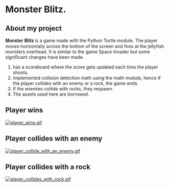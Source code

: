 # Monster Blitz.




## About my project
<p>𝐌𝐨𝐧𝐬𝐭𝐞𝐫 𝐁𝐥𝐢𝐭𝐳 is a game made with the Python Turtle module. The player moves horizontally across the bottom of the screen and fires at the jellyfish monsters overhead. It is similar to the game Space Invader but some significant changes have been made.</p>
<ol>
    <li>has a scoreboard where the score gets updated each time the player shoots.</li>
    <li>implemented collision detection math using the math module, hence if the player collides with an enemy or a rock, the game ends.</li>
    <li> If the enemies collide with rocks, they respawn.</li>
    <li>The assets used here are borrowed.</li>
</ol>

<h2>Player wins</h2>

[![player_wins.gif](https://s10.gifyu.com/images/player_wins.gif)](https://gifyu.com/image/S2awS)

<h2>Player collides with an enemy</h2>

[![player_collide_with_an_enemy.gif](https://s10.gifyu.com/images/player_collide_with_an_enemy.gif)](https://gifyu.com/image/S2awZ)

<h2>Player collides with a rock</h2>

[![player_collides_with_rock.gif](https://s10.gifyu.com/images/player_collides_with_rock.gif)](https://gifyu.com/image/S2aw5)